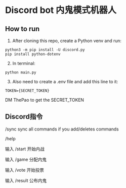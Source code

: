 # Discord bot 内鬼模式机器人

## How to run
1. After cloning this repo, create a Python venv and run:
```
python3 -m pip install -U discord.py
pip install python-dotenv
```
2. In terminal:
```
python main.py
```
3. Also need to create a .env file and add this line to it:
```
TOKEN={SECRET_TOKEN}
```
DM ThePao to get the SECRET_TOKEN


## Discord指令
/sync sync all commands if you add/deletes commands

/help

输入 /start 开始内战

输入 /game 分配内鬼 

输入 /vote 开始投票 

输入 /result 公布内鬼
